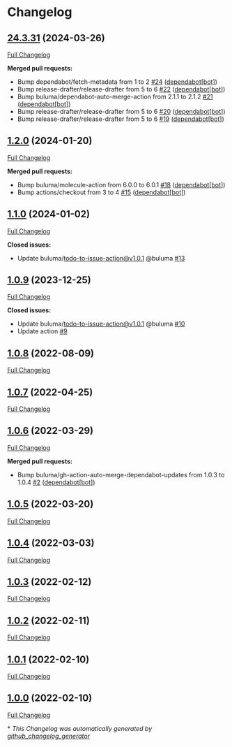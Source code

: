# Changelog

## [24.3.31](https://github.com/buluma/ansible-role-zabbix_proxy/tree/24.3.31) (2024-03-26)

[Full Changelog](https://github.com/buluma/ansible-role-zabbix_proxy/compare/1.2.0...24.3.31)

**Merged pull requests:**

- Bump dependabot/fetch-metadata from 1 to 2 [\#24](https://github.com/buluma/ansible-role-zabbix_proxy/pull/24) ([dependabot[bot]](https://github.com/apps/dependabot))
- Bump release-drafter/release-drafter from 5 to 6 [\#22](https://github.com/buluma/ansible-role-zabbix_proxy/pull/22) ([dependabot[bot]](https://github.com/apps/dependabot))
- Bump buluma/dependabot-auto-merge-action from 2.1.1 to 2.1.2 [\#21](https://github.com/buluma/ansible-role-zabbix_proxy/pull/21) ([dependabot[bot]](https://github.com/apps/dependabot))
- Bump release-drafter/release-drafter from 5 to 6 [\#20](https://github.com/buluma/ansible-role-zabbix_proxy/pull/20) ([dependabot[bot]](https://github.com/apps/dependabot))
- Bump release-drafter/release-drafter from 5 to 6 [\#19](https://github.com/buluma/ansible-role-zabbix_proxy/pull/19) ([dependabot[bot]](https://github.com/apps/dependabot))

## [1.2.0](https://github.com/buluma/ansible-role-zabbix_proxy/tree/1.2.0) (2024-01-20)

[Full Changelog](https://github.com/buluma/ansible-role-zabbix_proxy/compare/1.1.0...1.2.0)

**Merged pull requests:**

- Bump buluma/molecule-action from 6.0.0 to 6.0.1 [\#18](https://github.com/buluma/ansible-role-zabbix_proxy/pull/18) ([dependabot[bot]](https://github.com/apps/dependabot))
- Bump actions/checkout from 3 to 4 [\#15](https://github.com/buluma/ansible-role-zabbix_proxy/pull/15) ([dependabot[bot]](https://github.com/apps/dependabot))

## [1.1.0](https://github.com/buluma/ansible-role-zabbix_proxy/tree/1.1.0) (2024-01-02)

[Full Changelog](https://github.com/buluma/ansible-role-zabbix_proxy/compare/1.0.9...1.1.0)

**Closed issues:**

- Update buluma/todo-to-issue-action@v1.0.1 @buluma [\#13](https://github.com/buluma/ansible-role-zabbix_proxy/issues/13)

## [1.0.9](https://github.com/buluma/ansible-role-zabbix_proxy/tree/1.0.9) (2023-12-25)

[Full Changelog](https://github.com/buluma/ansible-role-zabbix_proxy/compare/1.0.8...1.0.9)

**Closed issues:**

- Update buluma/todo-to-issue-action@v1.0.1 @buluma [\#10](https://github.com/buluma/ansible-role-zabbix_proxy/issues/10)
- Update action [\#9](https://github.com/buluma/ansible-role-zabbix_proxy/issues/9)

## [1.0.8](https://github.com/buluma/ansible-role-zabbix_proxy/tree/1.0.8) (2022-08-09)

[Full Changelog](https://github.com/buluma/ansible-role-zabbix_proxy/compare/1.0.7...1.0.8)

## [1.0.7](https://github.com/buluma/ansible-role-zabbix_proxy/tree/1.0.7) (2022-04-25)

[Full Changelog](https://github.com/buluma/ansible-role-zabbix_proxy/compare/1.0.6...1.0.7)

## [1.0.6](https://github.com/buluma/ansible-role-zabbix_proxy/tree/1.0.6) (2022-03-29)

[Full Changelog](https://github.com/buluma/ansible-role-zabbix_proxy/compare/1.0.5...1.0.6)

**Merged pull requests:**

- Bump buluma/gh-action-auto-merge-dependabot-updates from 1.0.3 to 1.0.4 [\#2](https://github.com/buluma/ansible-role-zabbix_proxy/pull/2) ([dependabot[bot]](https://github.com/apps/dependabot))

## [1.0.5](https://github.com/buluma/ansible-role-zabbix_proxy/tree/1.0.5) (2022-03-20)

[Full Changelog](https://github.com/buluma/ansible-role-zabbix_proxy/compare/1.0.4...1.0.5)

## [1.0.4](https://github.com/buluma/ansible-role-zabbix_proxy/tree/1.0.4) (2022-03-03)

[Full Changelog](https://github.com/buluma/ansible-role-zabbix_proxy/compare/1.0.3...1.0.4)

## [1.0.3](https://github.com/buluma/ansible-role-zabbix_proxy/tree/1.0.3) (2022-02-12)

[Full Changelog](https://github.com/buluma/ansible-role-zabbix_proxy/compare/1.0.2...1.0.3)

## [1.0.2](https://github.com/buluma/ansible-role-zabbix_proxy/tree/1.0.2) (2022-02-11)

[Full Changelog](https://github.com/buluma/ansible-role-zabbix_proxy/compare/1.0.1...1.0.2)

## [1.0.1](https://github.com/buluma/ansible-role-zabbix_proxy/tree/1.0.1) (2022-02-10)

[Full Changelog](https://github.com/buluma/ansible-role-zabbix_proxy/compare/1.0.0...1.0.1)

## [1.0.0](https://github.com/buluma/ansible-role-zabbix_proxy/tree/1.0.0) (2022-02-10)

[Full Changelog](https://github.com/buluma/ansible-role-zabbix_proxy/compare/00202ea47eefad2bfb1beffce4ef3f6f153b7276...1.0.0)



\* *This Changelog was automatically generated by [github_changelog_generator](https://github.com/github-changelog-generator/github-changelog-generator)*
